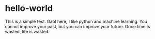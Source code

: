 # hello-world
This is a simple test.
Gaol here, I like python and machine learning.
You cannot improve your past, but you can improve your future. Once time is wasted, life is wasted.

